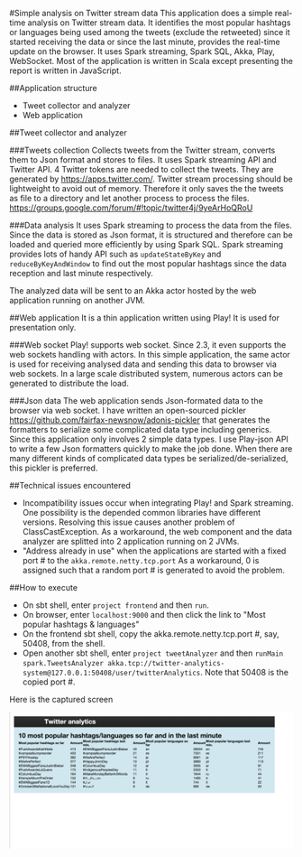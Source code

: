 #Simple analysis on Twitter stream data
This application does a simple real-time analysis on Twitter stream data.  It identifies the most popular hashtags or languages being used among the tweets (exclude the retweeted) since it started receiving the data or since the last minute, provides the real-time update on the browser.
It uses Spark streaming, Spark SQL, Akka, Play, WebSocket.  Most of the application is written in Scala except presenting the report is written in JavaScript.

##Application structure
* Tweet collector and analyzer
* Web application

##Tweet collector and analyzer

###Tweets collection
Collects tweets from the Twitter stream, converts them to Json format and stores to files.  It uses Spark streaming API and Twitter API.  4 Twitter tokens are needed to collect the tweets.  They are generated by https://apps.twitter.com/.  Twitter stream processing should be lightweight to avoid out of memory.  Therefore it only saves the the tweets as file to a directory and let another process to process the files.  https://groups.google.com/forum/#!topic/twitter4j/9yeArHoQRoU

###Data analysis
It uses Spark streaming to process the data from the files.  Since the data is stored as Json format, it is structured and therefore can be loaded and queried more efficiently by using Spark SQL.  Spark streaming provides lots of handy API such as ```updateStateByKey``` and ```reduceByKeyAndWindow``` to find out the most popular hashtags since the data reception and last minute respectively.

The analyzed data will be sent to an Akka actor hosted by the web application running on another JVM.

##Web application
It is a thin application written using Play!  It is used for presentation only.

###Web socket
Play! supports web socket.  Since 2.3, it even supports the web sockets handling with actors.  In this simple application, the same actor is used for receiving analysed data and sending this data to browser via web sockets.  In a large scale distributed system, numerous actors can be generated to distribute the load.

###Json data
The web application sends Json-formated data to the browser via web socket.  I have written an open-sourced pickler https://github.com/fairfax-newsnow/adonis-pickler that generates the formatters to serialize some complicated data type including generics.  Since this application only involves 2 simple data types.  I use Play-json API to write a few Json formatters quickly to make the job done.  When there are many different kinds of complicated data types be serialized/de-serialized, this pickler is preferred.

##Technical issues encountered
* Incompatibility issues occur when integrating Play! and Spark streaming.  One possibility is the depended common libraries have different versions.  Resolving this issue causes another problem of ClassCastException.  As a workaround, the web component and the data analyzer are splitted into 2 application running on 2 JVMs.
* "Address already in use" when the applications are started with a fixed port # to the ```akka.remote.netty.tcp.port```  As a workaround, 0 is assigned such that a random port # is generated to avoid the problem.

##How to execute
* On sbt shell, enter ```project frontend``` and then ```run```.
* On browser, enter ```localhost:9000``` and then click the link to "Most popular hashtags & languages"
* On the frontend sbt shell, copy the akka.remote.netty.tcp.port #, say, 50408, from the shell.
* Open another sbt shell, enter ```project tweetAnalyzer``` and then ```runMain spark.TweetsAnalyzer akka.tcp://twitter-analytics-system@127.0.0.1:50408/user/twitterAnalytics```.  Note that 50408 is the copied port #.

Here is the captured screen

![alt text](/TwitterAnalytics.png)